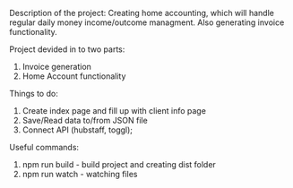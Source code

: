 
Description of the project: Creating home accounting, which will handle regular daily money income/outcome managment. Also generating invoice functionality.


Project devided in to two parts: 
  1. Invoice generation
  2. Home Account functionality

Things to do: 
   1. Create index page and fill up with client info page
   2. Save/Read data to/from JSON file
   3. Connect API (hubstaff, toggl);


   Useful commands:

   1. npm run build - build project and creating dist folder
   2. npm run watch - watching files